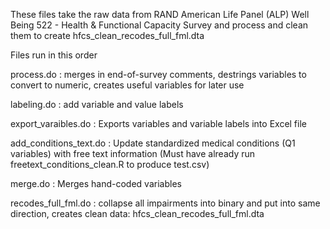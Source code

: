 
These files take the raw data from RAND American Life Panel (ALP) Well Being 522 - Health & Functional Capacity Survey and process and clean them to create hfcs_clean_recodes_full_fml.dta

Files run in this order 

process.do : merges in end-of-survey comments, destrings variables to convert to numeric, creates useful variables for later use 

labeling.do : add variable and value labels 

export_varaibles.do : Exports variables and variable labels into Excel file 

add_conditions_text.do : Update standardized medical conditions (Q1 variables) with free text information (Must have already run freetext_conditions_clean.R to produce test.csv)

merge.do : Merges hand-coded variables 

recodes_full_fml.do : collapse all impairments into binary and put into same direction, creates clean data: hfcs_clean_recodes_full_fml.dta
